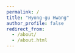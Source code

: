 ```yaml
---
permalink: /
title: "Hyong-gu Hwang"
author_profile: false
redirect_from: 
  - /about/
  - /about.html
---
```


